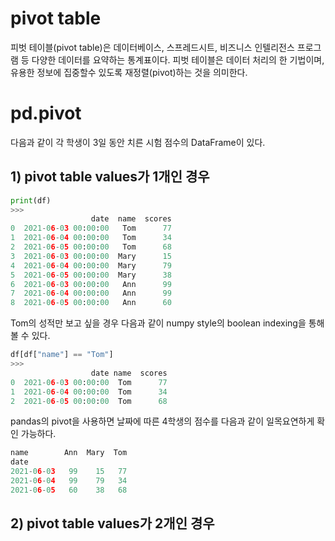 # pivot table
피벗 테이블(pivot table)은 데이터베이스, 스프레드시트, 비즈니스 인텔리전스 프로그램 등 다양한 데이터를 요약하는 통계표이다.
피벗 테이블은 데이터 처리의 한 기법이며, 유용한 정보에 집중할수 있도록 재정렬(pivot)하는 것을 의미한다.

# pd.pivot
다음과 같이 각 학생이 3일 동안 치른 시험 점수의 DataFrame이 있다.

## __1) pivot table values가 1개인 경우__ 
```python
print(df)
>>>
                  date  name  scores
0  2021-06-03 00:00:00   Tom      77
1  2021-06-04 00:00:00   Tom      34
2  2021-06-05 00:00:00   Tom      68
3  2021-06-03 00:00:00  Mary      15
4  2021-06-04 00:00:00  Mary      79
5  2021-06-05 00:00:00  Mary      38
6  2021-06-03 00:00:00   Ann      99
7  2021-06-04 00:00:00   Ann      99
8  2021-06-05 00:00:00   Ann      60
```
Tom의 성적만 보고 싶을 경우 다음과 같이 numpy style의 boolean indexing을 통해 볼 수 있다.
```python
df[df["name"] == "Tom"]
>>>
                  date name  scores
0  2021-06-03 00:00:00  Tom      77
1  2021-06-04 00:00:00  Tom      34
2  2021-06-05 00:00:00  Tom      68
```
pandas의 pivot을 사용하면 날짜에 따른 4학생의 점수를 다음과 같이 일목요연하게 확인 가능하다.
```python
name        Ann  Mary  Tom
date                      
2021-06-03   99    15   77
2021-06-04   99    79   34
2021-06-05   60    38   68
```
## __2) pivot table values가 2개인 경우__ 

